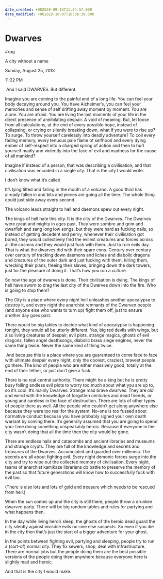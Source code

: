 ```yaml
---
date_created: +002020-09-15T11:24:57.000
date_modified: +002020-10-07T16:36:38.000
---
```


# Dwarves

 #rpg

A city without a name

Sunday, August 25, 2013

11:32 PM

 And I said DWARVES. But different.

Imagine you are coming to the painful end of a long life. You can feel your body decaying around you. You have Alzheimer’s, you can feel your memories and sense of self drifting away moment by moment. You are alone. You are afraid. You are living the last moments of your life in the direct presence of annihilating despair. A void of meaning. But, let loose from all calculations, at the end of every possible hope, instead of collapsing, or crying or silently breaking down, what if you were to rise up?  To surge. To throw yourself carelessly into deadly adventure? To coil every fading memory, every tenuous pale flame of selfhood and every dying ember of self-respect into a charged spring of action and then to hurl yourself madly and violently into the face of evil and madness for the cause of all mankind?

Imagine if instead of a person, that was describing a civilisation, and that civilisation was encoded in a single city. That is the city I would write.

I don’t know what it’s called.

It’s lying tilted and falling in the mouth of a volcano. A good third has already fallen in and bits and pieces are going all the time. The whole thing could just side away every second.

The volcano leads straight to hell and daemons spew out every night.

The kings of hell hate this city. It is the city of the Dwarves. The Dwarves were great and mighty in ages past. They were sombre and grim and dwarfish and sang long low songs, but they were hard as fucking nails, so instead of getting decedent and pervy, whenever their civilisation got bored, they would collectively find the evilest creatures and forces across all the cosmos and they would just fuck with them. Just to ruin evils day. That is what the dwarves did with their spare eons. Century over century over century of tracking down daemons and liches and diabolic dragons and creatures of the outer dark and just fucking with them, killing them, wrecking their plans, freeing their slaves, bringing down the dark towers, just for the pleasure of doing it. That’s how you run a culture.

So now the age of dwarves is done. Their civilisation is dying. The kings of hell have sworn to drag the last city of the Dwarves down into the fire. Who is going to stop them?

The City is a place where every night hell unleashes another apocalypse to destroy it, and every night the anarchist remnants of the Dwarven people (and anyone else who wants to turn up) fight them off, just to ensure another day goes past.

There would be big tables to decide what kind of apocalypse is happening tonight, they would all be utterly different. Yes, big red devils with wings, but also living creatures of despair, evil plots, strange magics, ghosts of evil dragons, fallen angel deathsongs, diabolic brass siege engines, never the same thing twice. Never the same kind of thing twice.

 And because this is a place where you are guaranteed to come face to face with ultimate despair every night, only the coolest, craziest, bravest people go there. The kind of people who are either massively good, totally at the end of their tether, or just don’t give a fuck.
 

There is no real central authority. There might be a king but he is pretty busy foiling endless evil plots to worry too much about what you are up to, so it’s cool. It’s mainly Dwarves. Strange mad brave dwarves. They are old and weird with the knowledge of forgotten centuries and dead friends, or young and careless in the face of destruction. There are lots of other types of people there as well. All the people who couldn’t get along anywhere else because they were too real for the system. No-one is too fussed about normative conduct because you have probably signed your own death warrant by coming there. It’s generally assumed that you are going to spend your time doing something unspeakably heroic. Because if everyone in the city wasn’t doing that all the time then the city would be gone.

There are endless halls and catacombs and ancient libraries and museums and strange crypts. They are full of the knowledge and secrets and treasures of the Dwarves. Accumulated and guarded over millennia. The secrets are all about fighting evil. Every night demonic forces surge into the city and try to wipe out the collected memory of civilisation. Every night, teams of anarchist kamikaze librarians do battle to preserve the memory of the past so that future generations will know how to successfully fuck with evil too.

(There is also lots and lots of gold and treasure which needs to be rescued from hell.)

When the sun comes up and the city is still there, people throw a drunken dwarven party. There will be big random tables and rules for partying and what happens then.

In the day while living hero’s sleep, the ghosts of the heroic dead guard the city silently against invisible evils no-one else suspects. So even if you die in the city then that’s just the start of a bigger adventure for your ghost.

In the points between fighting evil, partying and sleeping, people try to run a (sort-of) normal city. They fix sewers, shop, deal with infrastructure. There are normal jobs but the people doing them are the best possible versions of the people doing them anywhere because everyone here is slightly mad and heroic.

And that is the city I would make.
